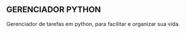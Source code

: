 GERENCIADOR PYTHON
----------------------
Gerenciador de tarefas em python, para facilitar e organizar sua vida.
